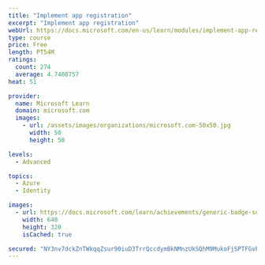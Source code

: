 ```yaml
---
title: "Implement app registration"
excerpt: "Implement app registration"
webUrl: https://docs.microsoft.com/en-us/learn/modules/implement-app-registration/
type: course
price: Free
length: PT54M
ratings:
  count: 274
  average: 4.7408757
heat: 51

provider:
  name: Microsoft Learn
  domain: microsoft.com
  images:
    - url: /assets/images/organizations/microsoft.com-50x50.jpg
      width: 50
      height: 50

levels:
  - Advanced

topics:
  - Azure
  - Identity

images:
  - url: https://docs.microsoft.com/learn/achievements/generic-badge-social.png
    width: 640
    height: 320
    isCached: true

secured: "NY3nv7dckZnTWkqqZsur90iuD3TrrQccdymBkNMnzUkSQhM9MukoFjSPTFGvPfwRYrrQC+dUqtdecdk1qMGtjln/rCCISMRG4lh1awOHCXA9B8X6tHk4yT+Shjtblx6m6S3d8e9jOEx5fxjVI7KiMnJQZS+Ei9iLmtstQSdjuTSCxzGYP+OvEmPq2n1MoqJjzqa+g4JzCnoZhtFvMZ0QbAmXNQuG6qopt0eKkSM/t4yit8gJyio9iYdFENaciP7NJRDcG67nnW/A1HxoFRF1rFP38XqnLnwX5wqlYF+9m+06rtOaHLnmAenQXumRZwD+XNNNYWn50w1vIWwKFjQfiou2/JUq6tS3B5OgdEL3F4LJBZ72URxD4QDcXw7OxFtiH4PBAMzv3I+mlCdmhLFtgx8gyvmyuz2nY2IYciQVlRI=;bfDPfWjlWCDYZjhspi9/NA=="
---
```



